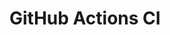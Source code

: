 # GitHub Actions CI






































































































































































































































































































































































































































































































































































































































































































































































































































































































































































































































































































































































































































































































































































































































































































































































































































































































































































































































































































































































































































































































































































































































































































































































































































































































































































































































































































































































































